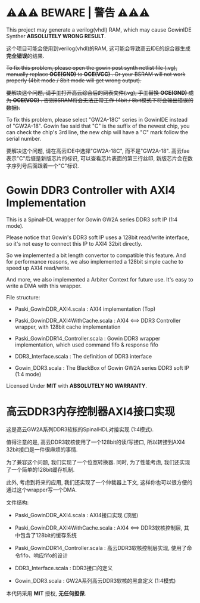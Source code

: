 # ⚠️⚠️⚠️ BEWARE | 警告 ⚠️⚠️⚠️

This project may generate a verilog(vhdl) RAM, which may cause GowinIDE Synther **ABSOLUTELY WRONG RESULT**.

这个项目可能会使用到verilog(vhdl)的RAM, 这可能会导致高云IDE的综合器生成**完全错误**的结果.

~~To fix this problem, please open the gowin post synth netlist file (.vg), manually replace **OCE(GND)** to **OCE(VCC)** . Or your BSRAM will not work properly (4bit mode / 8bit mode will get wrong output).~~

~~要解决这个问题, 请手工打开高云综合后的网表文件(.vg), 手工替换 **OCE(GND)** 成为 **OCE(VCC)** . 否则BSRAM将会无法正常工作 (4bit / 8bit模式下将会输出错误的数据).~~

To fix this problem, please select "GW2A-18C" series in GowinIDE instead of "GW2A-18". Gowin fae said that "C" is the suffix of the newest chip, you can check the chip's 3rd line, the new chip will have a "C" mark follow the serial number.

要解决这个问题, 请在高云IDE中选择"GW2A-18C", 而不是"GW2A-18". 高云fae表示"C"后缀是新版芯片的标识, 可以查看芯片表面的第三行丝印, 新版芯片会在数字序列号后面跟着一个"C"标识.


# Gowin DDR3 Controller with AXI4 Implementation

This is a SpinalHDL wrapper for Gowin GW2A series DDR3 soft IP (1:4 mode).

Please notice that Gowin's DDR3 soft IP uses a 128bit read/write interface, so it's not easy to connect this IP to AXI4 32bit directly.

So we implemented a bit length convertor to compatible this feature. And for performance reasons, we also implemented a 128bit simple cache to speed up AXI4 read/write.

And more, we also implemented a Arbiter Context for future use. It's easy to write a DMA with this wrapper.

File structure:

 - Paski_GowinDDR_AXI4.scala : AXI4 implementation (Top)
 
 - Paski_GowinDDR_AXI4WithCache.scala : AXI4 <==> DDR3 Controller wrapper, with 128bit cache implementation
 
 - Paski_GowinDDR14_Controller.scala : Gowin DDR3 wrapper implementation, which used command fifo & response fifo
 
 - DDR3_Interface.scala : The definition of DDR3 interface
 
 - Gowin_DDR3.scala : The BlackBox of Gowin GW2A series DDR3 soft IP (1:4 mode)

Licensed Under **MIT** with **ABSOLUTELY NO WARRANTY**.

# 高云DDR3内存控制器AXI4接口实现

这是高云GW2A系列DDR3软核的SpinalHDL对接实现 (1:4模式).

值得注意的是, 高云DDR3软核使用了一个128bit的读/写接口, 所以转接到AXI4 32bit接口是一件很麻烦的事情.

为了兼容这个问题, 我们实现了一个位宽转换器. 同时, 为了性能考虑, 我们还实现了一个简单的128bit缓存机制.

此外, 考虑到将来的应用, 我们还实现了一个仲裁器上下文, 这样你也可以很方便的通过这个wrapper写一个DMA.

文件结构:

 - Paski_GowinDDR_AXI4.scala : AXI4接口实现 (顶层)
 
 - Paski_GowinDDR_AXI4WithCache.scala : AXI4 <==> DDR3软核控制层, 其中包含了128bit的缓存系统
 
 - Paski_GowinDDR14_Controller.scala : 高云DDR3软核控制层实现, 使用了命令fifo、响应fifo的设计
 
 - DDR3_Interface.scala : DDR3接口的定义
 
 - Gowin_DDR3.scala : GW2A系列高云DDR3软核的黑盒定义 (1:4模式)

本代码采用 **MIT** 授权, **无任何担保**.
